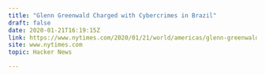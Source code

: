 ```yaml
---
title: "Glenn Greenwald Charged with Cybercrimes in Brazil"
draft: false
date: 2020-01-21T16:19:15Z
link: https://www.nytimes.com/2020/01/21/world/americas/glenn-greenwald-brazil-cybercrimes.html?utm_medium=RSS&utm_source=hune
site: www.nytimes.com
topic: Hacker News  

---
```

